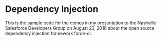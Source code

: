 Dependency Injection
====================

This is the sample code for the demos in my presentation to the Nashville Salesforce Developers Group
on August 23, 2018 about the open source dependency injection framework force-di. 